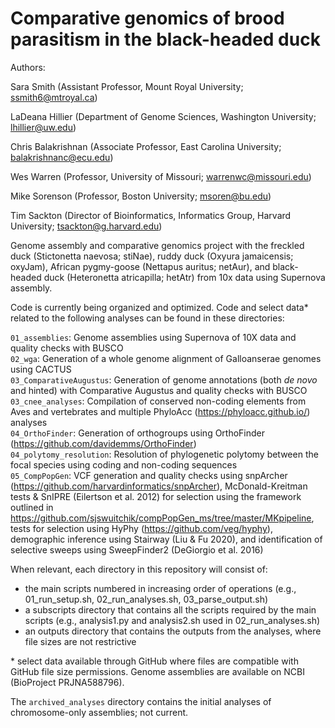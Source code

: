# Comparative genomics of brood parasitism in the black-headed duck

Authors:

Sara Smith (Assistant Professor, Mount Royal University; ssmith6@mtroyal.ca)

LaDeana Hillier (Department of Genome Sciences, Washington University; lhillier@uw.edu)

Chris Balakrishnan (Associate Professor, East Carolina University; balakrishnanc@ecu.edu)

Wes Warren (Professor, University of Missouri; warrenwc@missouri.edu)

Mike Sorenson (Professor, Boston University; msoren@bu.edu)

Tim Sackton (Director of Bioinformatics, Informatics Group, Harvard University; tsackton@g.harvard.edu)



Genome assembly and comparative genomics project with the freckled duck (Stictonetta naevosa; stiNae), ruddy duck (Oxyura jamaicensis; oxyJam), African pygmy-goose (Nettapus auritus; netAur), and black-headed duck (Heteronetta atricapilla; hetAtr) from 10x data using Supernova assembly.

Code is currently being organized and optimized. Code and select data* related to the following analyses can be found in these directories: 

`01_assemblies`: Genome assemblies using Supernova of 10X data and quality checks with BUSCO  
`02_wga`: Generation of a whole genome alignment of Galloanserae genomes using CACTUS  
`03_ComparativeAugustus`: Generation of genome annotations (both _de novo_ and hinted) with Comparative Augustus and quality checks with BUSCO  
`03_cnee_analyses`: Compilation of conserved non-coding elements from Aves and vertebrates and multiple PhyloAcc (https://phyloacc.github.io/) analyses  
`04_OrthoFinder`: Generation of orthogroups using OrthoFinder (https://github.com/davidemms/OrthoFinder)  
`04_polytomy_resolution`: Resolution of phylogenetic polytomy between the focal species using coding and non-coding sequences  
`05_CompPopGen`: VCF generation and quality checks using snpArcher (https://github.com/harvardinformatics/snpArcher), McDonald-Kreitman tests & SnIPRE (Eilertson et al. 2012) for selection using the framework outlined in https://github.com/sjswuitchik/compPopGen_ms/tree/master/MKpipeline, tests for selection using HyPhy (https://github.com/veg/hyphy), demographic inference using Stairway (Liu & Fu 2020), and identification of selective sweeps using SweepFinder2 (DeGiorgio et al. 2016)  
  
  
When relevant, each directory in this repository will consist of:  
* the main scripts numbered in increasing order of operations (e.g., 01_run_setup.sh, 02_run_analyses.sh, 03_parse_output.sh)
* a subscripts directory that contains all the scripts required by the main scripts (e.g., analysis1.py and analysis2.sh used in 02_run_analyses.sh)
* an outputs directory that contains the outputs from the analyses, where file sizes are not restrictive
  
  
  
\* select data available through GitHub where files are compatible with GitHub file size permissions. Genome assemblies are available on NCBI (BioProject PRJNA588796).  
  
  
The `archived_analyses` directory contains the initial analyses of chromosome-only assemblies; not current. 

